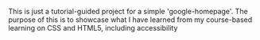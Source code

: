 This is just a tutorial-guided project for a simple 'google-homepage'. 
The purpose of this is to showcase what I have learned from my course-based learning on CSS and HTML5, including accessibility